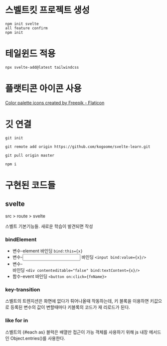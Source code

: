 # 스벨트킷 프로젝트 생성

```
npm init svelte
all feature confirm
npm init
```

# 테일윈드 적용

```
npx svelte-add@latest tailwindcss
```
# 플랫티콘 아이콘 사용
<a href="https://www.flaticon.com/free-icons/color-palette" title="color palette icons">Color palette icons created by Freepik - Flaticon</a>
# 깃 연결

```
git init

git remote add origin https://github.com/kogoome/svelte-learn.git

git pull origin master

npm i
```

# 구현된 코드들

## svelte

src > route > svelte

스벨트 기본기능들. 새로운 학습이 발견되면 작성

### bindElement

- 변수-element 바인딩 `bind:this={x}`
- 변수-<input> 바인딩 `<input bind:value={x}/>`
- 변수-<div> 바인딩 `<div contenteditable="false" bind:textContent={x}/>`
- 함수-event 바인딩 `<button on:click={fnName}>`

### key-transition

스벨트의 트렌지션은 화면에 없다가 튀어나올때 작동하는데,
키 블록을 이용하면 키값으로 등록된 변수의 값이 변할때마다
키블록의 코드가 재 리로드가 된다.

### like for in
스벨트의 {#each as} 블럭은 배열만 접근이 가능
객체를 사용하기 위해 js 내장 메서드인 Object.entries()를 사용한다.
